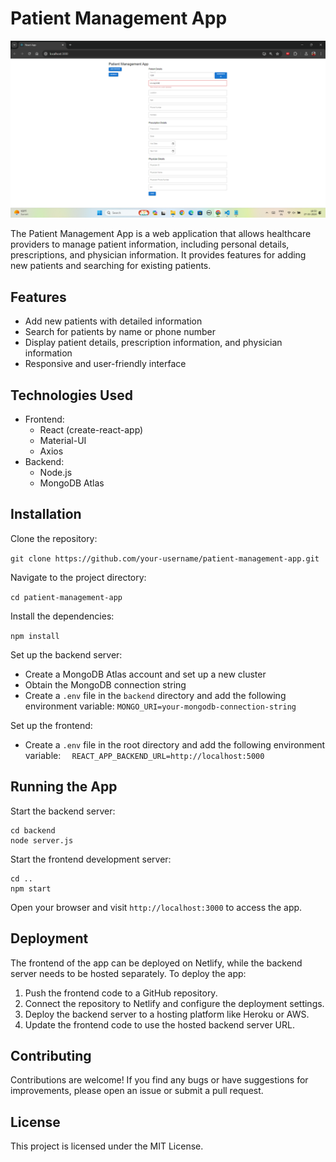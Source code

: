 # Patient Management App

![alt text](image.png)

The Patient Management App is a web application that allows healthcare providers to manage patient information, including personal details, prescriptions, and physician information. It provides features for adding new patients and searching for existing patients.

## Features

- Add new patients with detailed information
- Search for patients by name or phone number
- Display patient details, prescription information, and physician information
- Responsive and user-friendly interface

## Technologies Used

- Frontend:
  - React (create-react-app)
  - Material-UI
  - Axios
- Backend:
  - Node.js
  - MongoDB Atlas

## Installation

Clone the repository:

`git clone https://github.com/your-username/patient-management-app.git`

Navigate to the project directory:

`cd patient-management-app`

Install the dependencies:

`npm install`

Set up the backend server:

- Create a MongoDB Atlas account and set up a new cluster
- Obtain the MongoDB connection string
- Create a `.env` file in the `backend` directory and add the following environment variable:
  `MONGO_URI=your-mongodb-connection-string`

Set up the frontend:

- Create a `.env` file in the root directory and add the following environment variable:
  `  REACT_APP_BACKEND_URL=http://localhost:5000`

## Running the App

Start the backend server:

```
cd backend
node server.js
```

Start the frontend development server:

```
cd ..
npm start
```

Open your browser and visit `http://localhost:3000` to access the app.

## Deployment

The frontend of the app can be deployed on Netlify, while the backend server needs to be hosted separately. To deploy the app:

1. Push the frontend code to a GitHub repository.
2. Connect the repository to Netlify and configure the deployment settings.
3. Deploy the backend server to a hosting platform like Heroku or AWS.
4. Update the frontend code to use the hosted backend server URL.

## Contributing

Contributions are welcome! If you find any bugs or have suggestions for improvements, please open an issue or submit a pull request.

## License

This project is licensed under the MIT License.
